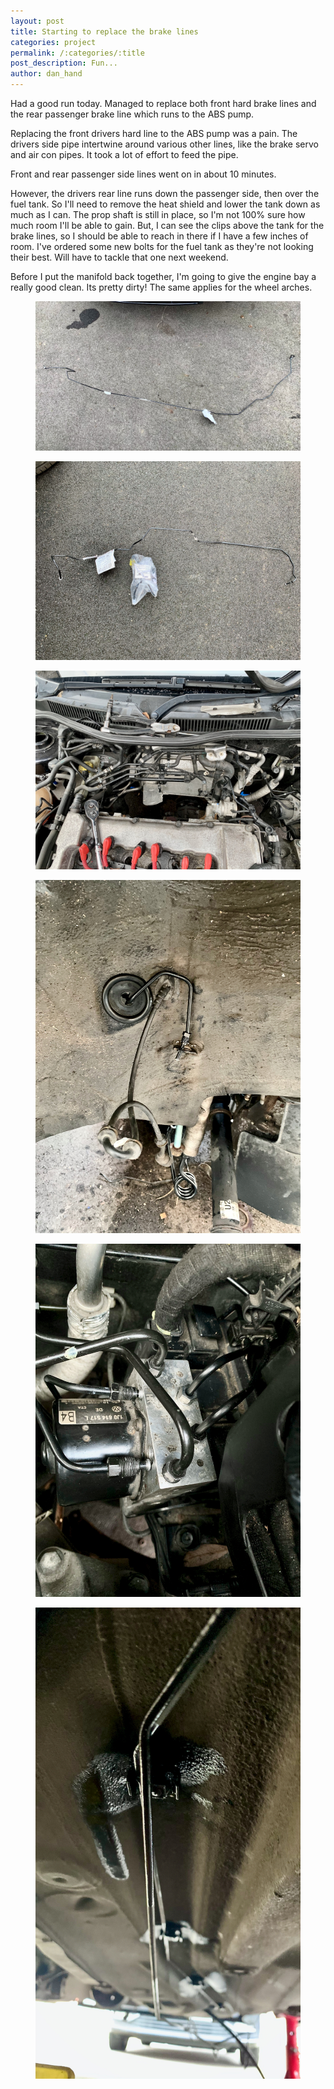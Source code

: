 ```yaml
---
layout: post
title: Starting to replace the brake lines
categories: project 
permalink: /:categories/:title
post_description: Fun...
author: dan_hand
---
```


Had a good run today. Managed to replace both front hard brake lines and the rear passenger brake line which runs to the ABS pump. 

Replacing the front drivers hard line to the ABS pump was a pain. The drivers side pipe intertwine around various other lines, like the brake servo and air con pipes. It took a lot of effort to feed the pipe. 

Front and rear passenger side lines went on in about 10 minutes.

However, the drivers rear line runs down the passenger side, then over the fuel tank. So I'll need to remove the heat shield and lower the tank down as much as I can. The prop shaft is still in place, so I'm not 100% sure how much room I'll be able to gain. But, I can see the clips above the tank for the brake lines, so I should be able to reach in there if I have a few inches of room. I've ordered some new bolts for the fuel tank as they're not looking their best. Will have to tackle that one next weekend.

Before I put the manifold back together, I'm going to give the engine bay a really good clean. Its pretty dirty! The same applies for the wheel arches.

<figure class="full-img"><img src="/assets/images/starting-to-replace-the-brake-lines-1.jpeg" alt="MK4 R32 replacing the brake lines"></figure>
<figure class="full-img"><img src="/assets/images/starting-to-replace-the-brake-lines-2.jpeg" alt="MK4 R32 replacing the brake lines"></figure>
<figure class="full-img"><img src="/assets/images/starting-to-replace-the-brake-lines-3.jpeg" alt="MK4 R32 replacing the brake lines"></figure>
<figure class="full-img"><img src="/assets/images/starting-to-replace-the-brake-lines-4.jpeg" alt="MK4 R32 replacing the brake lines"></figure>
<figure class="full-img"><img src="/assets/images/starting-to-replace-the-brake-lines-5.jpeg" alt="MK4 R32 replacing the brake lines"></figure>
<figure class="full-img"><img src="/assets/images/starting-to-replace-the-brake-lines-6.jpeg" alt="MK4 R32 replacing the brake lines"></figure>
